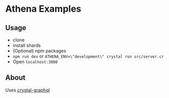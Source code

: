 # Athena Examples

## Usage

- clone
- install shards
- (Optional) npm packages
- `npm run dev` or `ATHENA_ENV=\"development\" crystal run src/server.cr`
- Open `localhost:3000`

## About

Uses [crystal-graphql](https://github.com/graphql-crystal/graphql)
